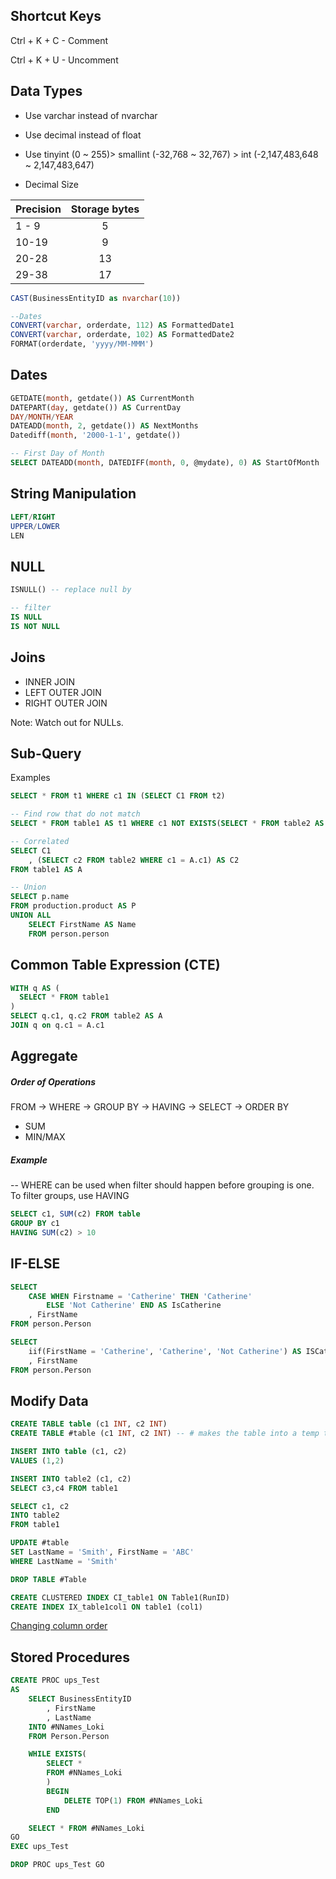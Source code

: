 
## Shortcut Keys
Ctrl + K + C  - Comment

Ctrl + K + U  - Uncomment 

## Data Types
- Use varchar instead of nvarchar
- Use decimal instead of float
- Use tinyint (0 ~ 255)> smallint (-32,768 ~ 32,767) > int (-2,147,483,648 ~ 2,147,483,647)

- Decimal Size

| Precision       | Storage bytes  |
| ------------- |:-------------:|
| 1 - 9    | 5 | 
| 10-19     | 9     |
| 20-28 | 13      | 
| 29-38 | 17     | 

```sql
CAST(BusinessEntityID as nvarchar(10)) 

--Dates
CONVERT(varchar, orderdate, 112) AS FormattedDate1
CONVERT(varchar, orderdate, 102) AS FormattedDate2
FORMAT(orderdate, 'yyyy/MM-MMM')
```


## Dates

```sql
GETDATE(month, getdate()) AS CurrentMonth
DATEPART(day, getdate()) AS CurrentDay
DAY/MONTH/YEAR
DATEADD(month, 2, getdate()) AS NextMonths
Datediff(month, '2000-1-1', getdate()) 

-- First Day of Month
SELECT DATEADD(month, DATEDIFF(month, 0, @mydate), 0) AS StartOfMonth

```

## String Manipulation
```sql
LEFT/RIGHT
UPPER/LOWER
LEN
```

## NULL

```sql
ISNULL() -- replace null by

-- filter
IS NULL 
IS NOT NULL
```

## Joins
- INNER JOIN
- LEFT OUTER JOIN
- RIGHT OUTER JOIN

Note: Watch out for NULLs. 

## Sub-Query

Examples
```sql
SELECT * FROM t1 WHERE c1 IN (SELECT C1 FROM t2)

-- Find row that do not match
SELECT * FROM table1 AS t1 WHERE c1 NOT EXISTS(SELECT * FROM table2 AS t2 WHERE t2.c1 = t1.c1)

-- Correlated
SELECT C1
    , (SELECT c2 FROM table2 WHERE c1 = A.c1) AS C2
FROM table1 AS A 

-- Union
SELECT p.name
FROM production.product AS P
UNION ALL 
	SELECT FirstName AS Name
	FROM person.person
```

## Common Table Expression (CTE)
```sql
WITH q AS (
  SELECT * FROM table1
)
SELECT q.c1, q.c2 FROM table2 AS A
JOIN q on q.c1 = A.c1
```

## Aggregate

##### Order of Operations
FROM -> WHERE -> GROUP BY -> HAVING -> SELECT -> ORDER BY 

- SUM
- MIN/MAX

##### Example
-- WHERE can be used when filter should happen before grouping is one. To filter groups, use HAVING
```sql 
SELECT c1, SUM(c2) FROM table
GROUP BY c1
HAVING SUM(c2) > 10
```

## IF-ELSE

```sql
SELECT 
    CASE WHEN Firstname = 'Catherine' THEN 'Catherine'
	    ELSE 'Not Catherine' END AS IsCatherine
	, FirstName
FROM person.Person

SELECT	
    iif(FirstName = 'Catherine', 'Catherine', 'Not Catherine') AS ISCatherine
    , FirstName
FROM person.Person
```

## Modify Data
```sql
CREATE TABLE table (c1 INT, c2 INT)
CREATE TABLE #table (c1 INT, c2 INT) -- # makes the table into a temp table

INSERT INTO table (c1, c2)
VALUES (1,2)

INSERT INTO table2 (c1, c2)
SELECT c3,c4 FROM table1

SELECT c1, c2 
INTO table2
FROM table1

UPDATE #table
SET LastName = 'Smith', FirstName = 'ABC'
WHERE LastName = 'Smith'

DROP TABLE #Table

CREATE CLUSTERED INDEX CI_table1 ON Table1(RunID)
CREATE INDEX IX_table1col1 ON table1 (col1)
```

[Changing column order](https://docs.microsoft.com/en-us/sql/relational-databases/tables/change-column-order-in-a-table?view=sql-server-2017)

## Stored Procedures
```sql
CREATE PROC ups_Test
AS 
	SELECT BusinessEntityID
		, FirstName
		, LastName
	INTO #NNames_Loki
	FROM Person.Person

	WHILE EXISTS(
		SELECT * 
		FROM #NNames_Loki
		)
		BEGIN
			DELETE TOP(1) FROM #NNames_Loki
		END

	SELECT * FROM #NNames_Loki
GO
EXEC ups_Test

DROP PROC ups_Test GO
```
